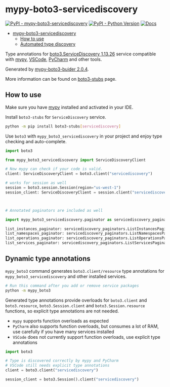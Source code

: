 # mypy-boto3-servicediscovery

[![PyPI - mypy-boto3-servicediscovery](https://img.shields.io/pypi/v/mypy-boto3-servicediscovery.svg?color=blue)](https://pypi.org/project/mypy-boto3-servicediscovery)
[![PyPI - Python Version](https://img.shields.io/pypi/pyversions/mypy-boto3-servicediscovery.svg?color=blue)](https://pypi.org/project/mypy-boto3-servicediscovery)
[![Docs](https://img.shields.io/readthedocs/mypy-boto3-builder.svg?color=blue)](https://mypy-boto3-builder.readthedocs.io/)

- [mypy-boto3-servicediscovery](#mypy-boto3-servicediscovery)
  - [How to use](#how-to-use)
  - [Automated type discovery](#automated-type-discovery)

Type annotations for
[boto3.ServiceDiscovery 1.13.26](https://boto3.amazonaws.com/v1/documentation/api/1.13.26/reference/services/servicediscovery.html#ServiceDiscovery) service
compatible with [mypy](https://github.com/python/mypy), [VSCode](https://code.visualstudio.com/),
[PyCharm](https://www.jetbrains.com/pycharm/) and other tools.

Generated by [mypy-boto3-buider 2.0.4](https://github.com/vemel/mypy_boto3_builder).

More information can be found on [boto3-stubs](https://pypi.org/project/boto3-stubs/) page.

## How to use

Make sure you have [mypy](https://github.com/python/mypy) installed and activated in your IDE.

Install `boto3-stubs` for `ServiceDiscovery` service.

```bash
python -m pip install boto3-stubs[servicediscovery]
```

Use `boto3` with `mypy_boto3_servicediscovery` in your project and enjoy type checking and auto-complete.

```python
import boto3

from mypy_boto3_servicediscovery import ServiceDiscoveryClient

# Now mypy can check if your code is valid.
client: ServiceDiscoveryClient = boto3.client("servicediscovery")

# works for session as well
session = boto3.session.Session(region="us-west-1")
session_client: ServiceDiscoveryClient = session.client("servicediscovery")



# Annotated paginators are included as well

import mypy_boto3_servicediscovery.paginator as servicediscovery_paginators

list_instances_paginator: servicediscovery_paginators.ListInstancesPaginator = client.get_paginator("list_instances")
list_namespaces_paginator: servicediscovery_paginators.ListNamespacesPaginator = client.get_paginator("list_namespaces")
list_operations_paginator: servicediscovery_paginators.ListOperationsPaginator = client.get_paginator("list_operations")
list_services_paginator: servicediscovery_paginators.ListServicesPaginator = client.get_paginator("list_services")
```

## Dynamic type annotations

`mypy_boto3` command generates `boto3.client/resource` type annotations for
`mypy_boto3_servicediscovery` and other installed services.

```bash
# Run this command after you add or remove service packages
python -m mypy_boto3
```

Generated type annotations provide overloads for `boto3.client` and `boto3.resource`,
`boto3.Session.client` and `boto3.Session.resource` functions,
so explicit type annotations are not needed.

- `mypy` supports function overloads as expected
- `PyCharm` also supports function overloads, but consumes a lot of RAM, use carefully if you have many services installed
- `VSCode` does not currently support function overloads, use explicit type annotations

```python
import boto3

# Type is discovered correctly by mypy and PyCharm
# VSCode still needs explicit type annotations
client = boto3.client("servicediscovery")

session_client = boto3.Session().client("servicediscovery")
```